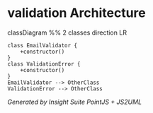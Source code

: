 # validation Architecture

classDiagram
    %% 2 classes
    direction LR

    class EmailValidator {
        +constructor()
    }
    class ValidationError {
        +constructor()
    }
    EmailValidator --> OtherClass
    ValidationError --> OtherClass


*Generated by Insight Suite PointJS + JS2UML*